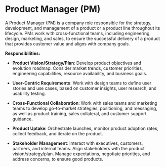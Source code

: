 # Product Manager (PM)

A Product Manager (PM) is a company role responsible for the strategy, development, and management of a product or a product line throughout its lifecycle. PMs work with cross-functional teams, including engineering, design, marketing, and sales, to ensure the successful delivery of a product that provides customer value and aligns with company goals.

**Responsibilities:**

* **Product Vision/Strategy/Plan**: Develop product objectives and evolution roadmap. Consider market trends, customer priorities, engineering capabilities, resource availability, and business goals.

* **User-Centric Requirements**: Work with design teams to define user stories and use cases, based on customer insights, user research, and usability testing.

* **Cross-Functional Collaboration**: Work with sales teams and marketing teams to develop go-to-market strategies, positioning, and messaging, as well as product training, sales collateral, and customer support guidance.

* **Product Uptake**: Orchestrate launches, monitor product adoption rates, collect feedback, and iterate on the product.

* **Stakeholder Management**: Interact with executives, customers, partners, and internal teams. Align stakeholders with the product vision/strategy/plan. Manage expectations, negotiate priorities, and address concerns, to ensure good products.
